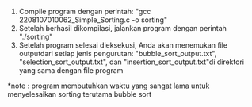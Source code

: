 1. Compile program dengan perintah:
      "gcc 2208107010062_Simple_Sorting.c -o sorting"
2. Setelah berhasil dikompilasi, jalankan program dengan perintah 
      "./sorting"
3. Setelah program selesai dieksekusi, Anda akan menemukan file outputdari setiap jenis pengurutan: "bubble_sort_output.txt",
   "selection_sort_output.txt", dan "insertion_sort_output.txt"di direktori yang sama dengan file program

*note : program membutuhkan waktu yang sangat lama untuk menyelesaikan sorting terutama bubble sort

